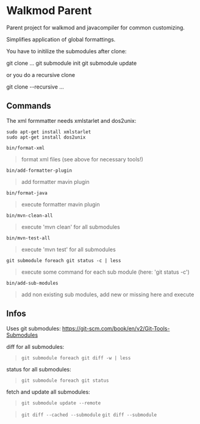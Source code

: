 
# Walkmod Parent

Parent project for walkmod and javacompiler for common customizing.

Simplifies application of global formattings.

You have to initilize the submodules after clone:

git clone ...
git submodule init
git submodule update

or you do a recursive clone

git clone --recursive ...

## Commands

The xml formmatter needs xmlstarlet and dos2unix:

```
sudo apt-get install xmlstarlet
sudo apt-get install dos2unix
```

`bin/format-xml`
> format xml files (see above for necessary tools!)


`bin/add-formatter-plugin`
> add formatter mavin plugin


`bin/format-java`
> execute formatter mavin plugin



`bin/mvn-clean-all`
> execute 'mvn clean' for all submodules


`bin/mvn-test-all`
> execute 'mvn test' for all submodules


`git submodule foreach git status -c | less`
> execute some command for each sub module (here: 'git status -c')



`bin/add-sub-modules`
> add non existing sub modules, add new or missing here and execute


## Infos

Uses git submodules: https://git-scm.com/book/en/v2/Git-Tools-Submodules

diff for all submodules:
> `git submodule foreach git diff -w | less`

status for all submodules:
> `git submodule foreach git status`

fetch and update all submodules:
> `git submodule update --remote`


> `git diff --cached --submodule`
> `git diff --submodule`


